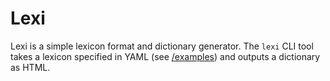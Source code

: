 # Lexi

Lexi is a simple lexicon format and dictionary generator. The `lexi` CLI tool
takes a lexicon specified in YAML (see [/examples](./examples/)) and outputs a
dictionary as HTML.
